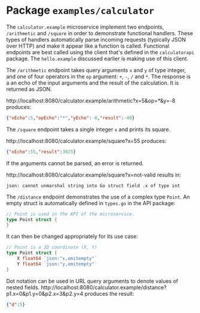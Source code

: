 # Package `examples/calculator`

The `calculator.example` microservice implement two endpoints, `/arithmetic` and `/square` in order to demonstrate functional handlers. These types of handlers automatically parse incoming requests (typically JSON over HTTP) and make it appear like a function is called. Functional endpoints are best called using the client that's defined in the `calculatorapi` package. The `hello.example` discussed earlier is making use of this client.

The `/arithmetic` endpoint takes query arguments `x` and `y` of type integer, and one of four operators in the `op` argument: `+`, `-`, `/` and `*`. The response is a an echo of the input arguments and the result of the calculation. It is returned as JSON.

http://localhost:8080/calculator.example/arithmetic?x=5&op=*&y=-8 produces:

```json
{"xEcho":5,"opEcho":"*","yEcho":-8,"result":-40}
```

The `/square` endpoint takes a single integer `x` and prints its square.

http://localhost:8080/calculator.example/square?x=55 produces:

```json
{"xEcho":55,"result":3025}
```

If the arguments cannot be parsed, an error is returned.

http://localhost:8080/calculator.example/square?x=not-valid results in:

```
json: cannot unmarshal string into Go struct field .x of type int
```

The `/distance` endpoint demonstrates the use of a complex type `Point`. An empty struct is automatically defined in `types.go` in the API package:

```go
// Point is used in the API of the microservice.
type Point struct {
}
```

It can then be changed appropriately for its use case:

```go
// Point is a 2D coordinate (X, Y)
type Point struct {
	X float64 `json:"x,omitempty"`
	Y float64 `json:"y,omitempty"`
}
```

Dot notation can be used in URL query arguments to denote values of nested fields.
http://localhost:8080/calculator.example/distance?p1.x=0&p1.y=0&p2.x=3&p2.y=4 produces the result:

```json
{"d":5}
```